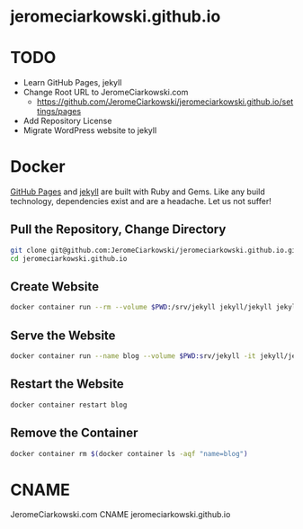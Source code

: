 # jeromeciarkowski.github.io

# TODO
* Learn GitHub Pages, jekyll
* Change Root URL to JeromeCiarkowski.com
    * https://github.com/JeromeCiarkowski/jeromeciarkowski.github.io/settings/pages
* Add Repository License
* Migrate WordPress website to jekyll

# Docker
[GitHub Pages](https://pages.github.com/) and [jekyll](https://github.com/jekyll/jekyll) are built with Ruby and Gems. Like any build technology, dependencies exist and are a headache. Let us not suffer!

## Pull the Repository, Change Directory
```zsh
git clone git@github.com:JeromeCiarkowski/jeromeciarkowski.github.io.git
cd jeromeciarkowski.github.io
```

## Create Website
```zsh
docker container run --rm --volume $PWD:/srv/jekyll jekyll/jekyll jekyll new .
```

## Serve the Website
```zsh
docker container run --name blog --volume $PWD:srv/jekyll -it jekyll/jekyll:3.8 jekyll serve --watch --drafts
```

## Restart the Website
```zsh
docker container restart blog
```

## Remove the Container
```zsh
docker container rm $(docker container ls -aqf "name=blog")
```

# CNAME
JeromeCiarkowski.com CNAME jeromeciarkowski.github.io